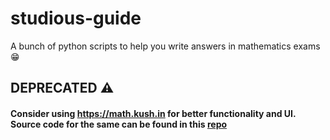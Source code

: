 # studious-guide
A bunch of python scripts to help you write answers in mathematics exams 😁

## DEPRECATED ⚠
#### Consider using https://math.kush.in for better functionality and UI. Source code for the same can be found in this [repo](https://github.com/git-kush/studious-guide-web)
